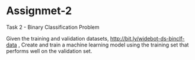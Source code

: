 # Assignmet-2

Task 2 - Binary Classification Problem

Given the training and validation datasets, http://bit.ly/widebot-ds-binclf-data , Create and train a machine learning model using the training set that performs well on the validation set.
